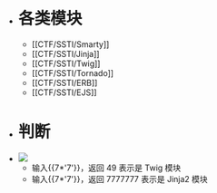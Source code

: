 - # 各类模块
	- [[CTF/SSTI/Smarty]]
	- [[CTF/SSTI/Jinja]]
	- [[CTF/SSTI/Twig]]
	- [[CTF/SSTI/Tornado]]
	- [[CTF/SSTI/ERB]]
	- [[CTF/SSTI/EJS]]
- # 判断
- ![](https://s2.loli.net/2022/01/25/cJiYBydvHVbOShe.jpg)
	- 输入{{7*'7'}}，返回 49 表示是 Twig 模块
	- 输入{{7*'7'}}，返回 7777777 表示是 Jinja2 模块